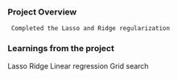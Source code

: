 ### Project Overview

     Completed the Lasso and Ridge regularization


### Learnings from the project

 Lasso
Ridge
Linear regression
Grid search


